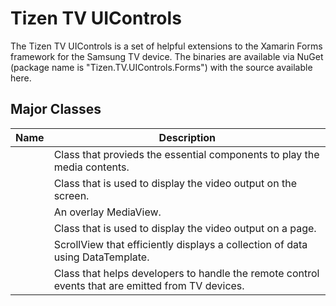 # Tizen TV UIControls

The Tizen TV UIControls is a set of helpful extensions to the Xamarin Forms framework for the Samsung TV device.
The binaries are available via NuGet (package name is "Tizen.TV.UIControls.Forms") with the source available here.

## Major Classes

| Name                                                                   | Description  |
| -----------------------------------------------------------------------| -------------|
| [](xref:Tizen.TV.UIControls.Forms.MediaPlayer)       | Class that provieds the essential components to play the media contents. |
| [](xref:Tizen.TV.UIControls.Forms.MediaView)         | Class that is used to display the video output on the screen. |
| [](xref:Tizen.TV.UIControls.Forms.OverlayMediaView)  | An overlay MediaView. |
| [](xref:Tizen.TV.UIControls.Forms.OverlayPage)       | Class that is used to display the video output on a page. |
| [](xref:Tizen.TV.UIControls.Forms.RecycleItemsView)  | ScrollView that efficiently displays a collection of data using DataTemplate. |
| [](xref:Tizen.TV.UIControls.Forms.InputEvents)       | Class that helps developers to handle the remote control events that are emitted from TV devices. |

